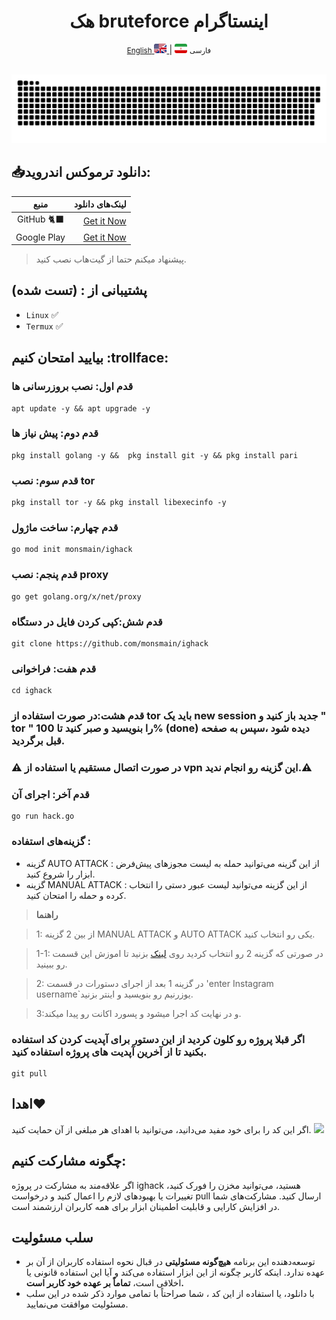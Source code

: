 <div align="center">
    <h1>هک  bruteforce اینستاگرام</h1>
</div>
<div align="center">
    <p>
        <a href="README.md">
            <small>English</small> <img src='images/flag-en.png' alt='English' style='width: 20px;height: 15px;border-radius: 3px;' /> </a> | <img src='images/Flag-iran.png' alt='فارسی' style='width: 20px;height: 15px;border-radius: 3px;' /> <small>فارسی</small>
    </p> <br><img src="https://github.com/monsmain/ighack/blob/main/images/snake.svg" width="1280px">
</div>

## 📥دانلود ترموکس اندروید:

| منبع | لینک‌های دانلود |
|:--------:| -------------:|
| GitHub 🐈‍⬛|[Get it Now](https://github.com/termux/termux-app/releases)|
| Google Play|[Get it Now](https://play.google.com/store/apps/details?id=com.termux)|                    
> پیشنهاد میکنم حتما از گیت‌هاب نصب کنید.
## پشتیبانی از : (تست شده)
- `Linux` ✅
- `Termux` ✅
## بیایید امتحان کنیم :trollface:
### قدم اول: نصب بروزرسانی ها
```
apt update -y && apt upgrade -y
```
### قدم دوم: پیش نیاز ها
```
pkg install golang -y &&  pkg install git -y && pkg install pari
```
### قدم سوم: نصب tor
```
pkg install tor -y && pkg install libexecinfo -y 
```
### قدم چهارم: ساخت ماژول
```
go mod init monsmain/ighack
```
### قدم پنجم: نصب proxy
```
go get golang.org/x/net/proxy
```
### قدم شش:کپی کردن فایل در دستگاه
```
git clone https://github.com/monsmain/ighack
```
### قدم هفت: فراخوانی
```
cd ighack
```
### قدم هشت:در صورت استفاده از tor باید یک new session جدید باز کنید و " tor " را بنویسید و صبر کنید تا 100% (done) دیده شود ،سپس به صفحه قبل برگردید.
### ⚠️ در صورت اتصال مستقیم یا استفاده از vpn  این گزینه رو انجام ندید.⚠️

### قدم آخر: اجرای آن
```
go run hack.go
```
### گزینه‌های استفاده :
- گزینه AUTO ATTACK : از این گزینه می‌توانید حمله به لیست مجوزهای پیش‌فرض ابزار را شروع کنید.
- گزینه MANUAL ATTACK : از این گزینه می‌توانید لیست عبور دستی را انتخاب کرده و حمله را امتحان کنید.

>  **راهنما**                        

>1: از بین 2 گزینه MANUAL ATTACK و AUTO ATTACK یکی رو انتخاب کنید.

>1-1: در صورتی که گزینه 2 رو انتخاب کردید روی [لینک](https://github.com/monsmain/ighack/blob/main/Custom%20Pass/FA.md)
 بزنید تا اموزش این قسمت رو ببینید. 

>2: در گزینه 1 بعد از اجرای دستورات در قسمت 'enter Instagram username`یوزرنیم رو بنویسید و اینتر بزنید.

>3:و در نهایت کد اجرا میشود و پسورد اکانت رو پیدا میکند.
### اگر قبلا پروژه رو کلون کردید از این دستور برای آپدیت کردن کد استفاده بکنید تا از آخرین آپدیت های پروژه استفاده کنید.
```
git pull
```
## اهدا❤️
اگر این کد را برای خود مفید می‌دانید، می‌توانید با اهدای هر مبلغی از آن حمایت کنید. 
  <a href="https://monsmain.github.io/index.html#timeline03-1l"><img src="https://img.shields.io/badge/Donate-E5322D?style=for-the-badge&logo=ilovepdf&logoColor=white" /></a>
 

## چگونه مشارکت کنیم:
اگر علاقه‌مند به مشارکت در پروژه ighack هستید، می‌توانید مخزن را فورک کنید، تغییرات یا بهبودهای لازم را اعمال کنید و درخواست pull ارسال کنید. مشارکت‌های شما در افزایش کارایی و قابلیت اطمینان ابزار برای همه کاربران ارزشمند است.

## سلب مسئولیت
* توسعه‌دهنده این برنامه **هیچ‌گونه مسئولیتی** در قبال نحوه استفاده کاربران از آن بر عهده ندارد. اینکه کاربر چگونه از این ابزار استفاده می‌کند و آیا این استفاده قانونی یا اخلاقی است، **تماماً بر عهده خود کاربر است.**
* با دانلود، یا استفاده از این کد ، شما صراحتاً با تمامی موارد ذکر شده در این سلب مسئولیت موافقت می‌نمایید.
